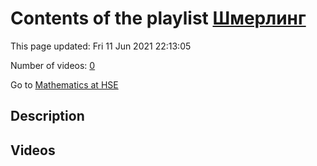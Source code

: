 # Contents of the playlist [Шмерлинг](https://www.youtube.com/playlist?list=PLq3E5oubNNoCOmM2JuY5VKY1cxWlB-b-6)

This page updated: Fri 11 Jun 2021 22:13:05

Number of videos: [0](#videos)

Go to [Mathematics at HSE](../README.md)

## Description



## Videos

